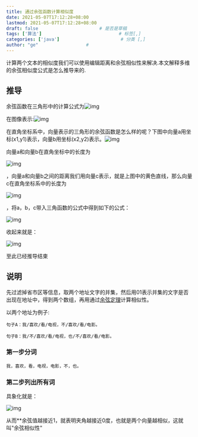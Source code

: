 ```yaml
---
title: 通过余弦函数计算相似度
date: 2021-05-07T17:12:28+08:00
lastmod: 2021-05-07T17:12:28+08:00
draft: false                       # 是否是草稿
tags: ['算法']                             # 标签[,]
categories: ['java']                       # 分类 [,]
author: "ge"                  # 
---
```

计算两个文本的相似度我们可以使用编辑距离和余弦相似性来解决.本文解释多维的余弦相似度公式是怎么推导来的.

## 推导

余弦函数在三角形中的计算公式为![img](https://pic1.zhimg.com/80/v2-9aed1a2566ab75a5c8d1560d4ffa0148_720w.jpg)

在图像表示:![img](http://www.ruanyifeng.com/blogimg/asset/201303/bg2013032002.png)

在直角坐标系中，向量表示的三角形的余弦函数是怎么样的呢？下图中向量a用坐标(x1,y1)表示，向量b用坐标(x2,y2)表示。![img](http://www.ruanyifeng.com/blogimg/asset/201303/bg2013032005.png)

向量a和向量b在直角坐标中的长度为

![img](https://pic4.zhimg.com/80/v2-b55f5d93ee95a218e190b1690983f8b3_720w.jpg)

，向量a和向量b之间的距离我们用向量c表示，就是上图中的黄色直线，那么向量c在直角坐标系中的长度为

![img](https://pic2.zhimg.com/80/v2-8b50b24402ff6c37211368c50ba41549_720w.jpg)

，将a，b，c带入三角函数的公式中得到如下的公式：

![img](https://pic4.zhimg.com/80/v2-619a05825b7670c45b73c11b4a6a84bb_720w.jpg)

收起来就是：

![img](http://www.ruanyifeng.com/blogimg/asset/201303/bg2013032007.png)

至此已经推导结束

## 说明

先过滤掉省市区等信息，取两个地址文字的并集，然后用01表示并集的文字是否出现在地址中，得到两个数组，再用通过[余弦定理](https://www.jianshu.com/p/22092647cb02)计算相似性。

以两个地址为例子:

```
句子A：我/喜欢/看/电视，不/喜欢/看/电影。

句子B：我/不/喜欢/看/电视，也/不/喜欢/看/电影。
```

### 第一步分词

```
我，喜欢，看，电视，电影，不，也。
```

### 第二步列出所有词





具象化就是：

![img](http://www.ruanyifeng.com/blogimg/asset/201303/bg2013032008.png)



从而**余弦值越接近1，就表明夹角越接近0度，也就是两个向量越相似，这就叫"余弦相似性"